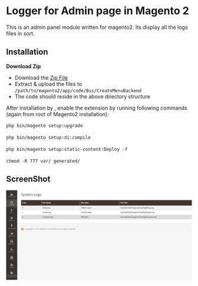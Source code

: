 Logger for Admin page in Magento 2
==================

This is an admin panel module written for magento2. Its display all the logs files in sort. 

Installation
-------------

**Download Zip**
* Download the [Zip File](https://github.com/MehtabAhmed176/BackendAdminLogger/archive/master.zip)
* Extract & upload the files to `/path/to/magento2/app/code/Bss/CreateMenuBackend`
* The code should reside in the above directory structure

After installation by , enable the extension by running following commands (again from root of Magento2 installation):
```
php bin/magento setup:upgrade

php bin/magento setup:di:compile

php bin/magento setup:static-content:Deploy -f 

chmod -R 777 var/ generated/
```

ScreenShot
-------------
![Screenshot](adminpanel.png)
